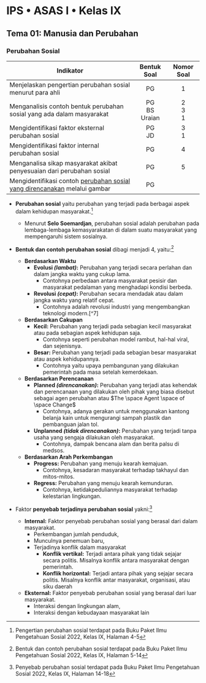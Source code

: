 # IPS • ASAS I • Kelas IX

## Tema 01: Manusia dan Perubahan

### Perubahan Sosial
Indikator|Bentuk Soal|Nomor Soal
---|:---:|:---:
Menjelaskan pengertian perubahan sosial menurut para ahli|PG|1
Menganalisis contoh bentuk perubahan sosial yang ada dalam masyarakat|PG<br>BS<br>Uraian|2<br>3<br>1
Mengidentifikasi faktor eksternal perubahan sosial|PG<br>JD|3<br>1
Mengidentifikasi faktor internal perubahan sosial|PG|4
Menganalisa sikap masyarakat akibat penyesuaian dari perubahan sosial|PG|5
Mengidentifikasi contoh [perubahan sosial yang direncanakan](#planned-change) melalui gambar|PG

- **Perubahan sosial** yaitu perubahan yang terjadi pada berbagai aspek dalam kehidupan masyarakat.[^1]
  - Menurut **Selo Soemardjan**, perubahan sosial adalah perubahan pada lembaga-lembaga kemasyarakatan di dalam suatu masyarakat yang mempengaruhi sistem sosialnya.

- **Bentuk dan contoh perubahan sosial** dibagi menjadi 4, yaitu:[^2]
  - **Berdasarkan Waktu**
    - **Evolusi _(lambat)_:** Perubahan yang terjadi secara perlahan dan dalam jangka waktu yang cukup lama.
      - Contohnya perbedaan antara masyarakat pesisir dan masyarakat pedalaman yang menghadapi kondisi berbeda.
    - **Revolusi _(cepat)_:** Perubahan secara mendadak atau dalam jangka waktu yang relatif cepat.
      - Contohnya adalah revolusi industri yang mengembangkan teknologi modern.[^7]
  - **Berdasarkan Cakupan**
    - **Kecil:** Perubahan yang terjadi pada sebagian kecil masyarakat atau pada sebagian aspek kehidupan saja.
      - Contohnya seperti perubahan model rambut, hal-hal viral, dan sejenisnya.
    - **Besar:** Perubahan yang terjadi pada sebagian besar masyarakat atau aspek kehidupannya.
      - Contohnya yaitu upaya pembangunan yang dilakukan pemerintah pada masa setelah kemerdekaan.
  - **Berdasarkan Perencanaan**
    <a name="planned-change"></a>
    - **Planned _(direncanakan)_:** Perubahan yang terjadi atas kehendak dan perencanaan yang dilakukan oleh pihak yang biasa disebut sebagai agen perubahan atau $The \space Agent \space of \space Change$
      - Contohnya, adanya gerakan untuk menggunakan kantong belanja kain untuk mengurangi sampah plastik dan pembanguan jalan tol.
    - **Unplanned _(tidak direncanakan)_:** Perubahan yang terjadi tanpa usaha yang sengaja dilakukan oleh masyarakat.
      - Contohnya, dampak bencana alam dan berita palsu di medsos.
  - **Berdasarkan Arah Perkembangan**
    - **Progress:** Perubahan yang menuju kearah kemajuan.
      - Contohnya, kesadaran masyarakat terhadap takhayul dan mitos-mitos.
    - **Regress:** Perubahan yang menuju kearah kemunduran.
      - Contohnya, ketidakpeduliannya masyarakat terhadap kelestarian lingkungan.
     
- Faktor **penyebab terjadinya perubahan sosial** yakni:[^3]
  - **Internal:** Faktor penyebab perubahan sosial yang berasal dari dalam masyarakat.
    - Perkembangan jumlah penduduk,
    - Munculnya penemuan baru,
    - Terjadinya konflik dalam masyarakat
      - **Konflik vertikal:** Terjadi antara pihak yang tidak sejajar secara politis. Misalnya konflik antara masyarakat dengan pemerintah.
      - **Konflik horizontal:** Terjadi antara pihak yang sejajar secara politis. Misalnya konflik antar masyarakat, organisasi, atau siku daerah
  - **Eksternal:** Faktor penyebab perubahan sosial yang berasal dari luar masyarakat.
    - Interaksi dengan lingkungan alam,
    - Interaksi dengan kebudayaan masyarakat lain

[^1]: Pengertian perubahan sosial terdapat pada Buku Paket Ilmu Pengetahuan Sosial 2022, Kelas IX, Halaman 4-5
[^2]: Bentuk dan contoh perubahan sosial terdapat pada Buku Paket Ilmu Pengetahuan Sosial 2022, Kelas IX, Halaman 5-14
[^3]: Penyebab perubahan sosial terdapat pada Buku Paket Ilmu Pengetahuan Sosial 2022, Kelas IX, Halaman 14-18
